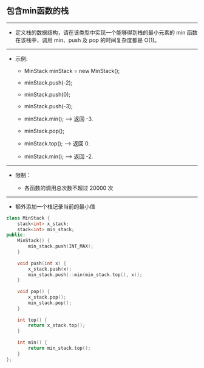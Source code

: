 ## 包含min函数的栈

--------------------

- 定义栈的数据结构，请在该类型中实现一个能够得到栈的最小元素的 min 函数在该栈中，调用 min、push 及 pop 的时间复杂度都是 O(1)。

--------------------

- 示例:

    - MinStack minStack = new MinStack();

    - minStack.push(-2);

    - minStack.push(0);

    - minStack.push(-3);

    - minStack.min();   --> 返回 -3.

    - minStack.pop();

    - minStack.top();      --> 返回 0.

    - minStack.min();   --> 返回 -2.

--------------------

- 限制：

    - 各函数的调用总次数不超过 20000 次

--------------------

- 额外添加一个栈记录当前的最小值

```cpp
class MinStack {
    stack<int> x_stack;
    stack<int> min_stack;
public:
    MinStack() {
        min_stack.push(INT_MAX);
    }
    
    void push(int x) {
        x_stack.push(x);
        min_stack.push(::min(min_stack.top(), x));
    }
    
    void pop() {
        x_stack.pop();
        min_stack.pop();
    }
    
    int top() {
        return x_stack.top();
    }
    
    int min() {
        return min_stack.top();
    }
};
```
